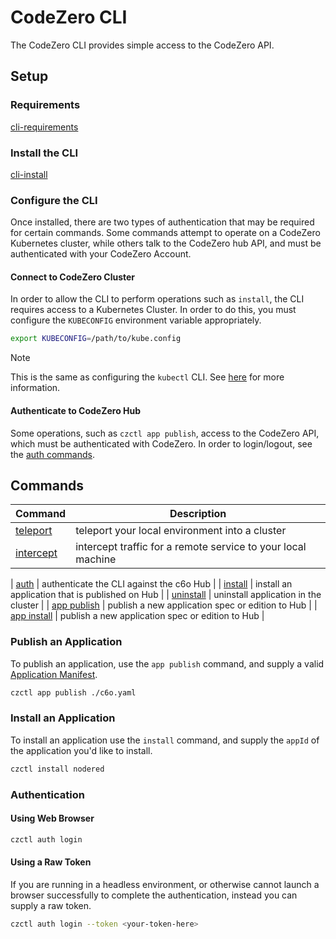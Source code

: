 # CodeZero CLI

The CodeZero CLI provides simple access to the CodeZero API.

## Setup

### Requirements

[cli-requirements](../_fragments/cli-requirements.md ':include')

### Install the CLI

[cli-install](../_fragments/cli-install.md ':include')

### Configure the CLI

Once installed, there are two types of authentication that may be required for certain commands. Some commands attempt to operate on a CodeZero Kubernetes cluster, while others talk to the CodeZero hub API, and must be authenticated with your CodeZero Account.

#### Connect to CodeZero Cluster

In order to allow the CLI to perform operations such as `install`, the CLI requires access to a Kubernetes Cluster. In order to do this, you must configure the `KUBECONFIG` environment variable appropriately.

```bash
export KUBECONFIG=/path/to/kube.config
```

> [!NOTE]
> This is the same as configuring the `kubectl` CLI. See [here](https://kubernetes.io/docs/concepts/configuration/organize-cluster-access-kubeconfig/) for more information.

#### Authenticate to CodeZero Hub

Some operations, such as `czctl app publish`, access to the CodeZero API, which must be authenticated with CodeZero. In order to login/logout, see the [auth commands](#Authentication).

## Commands

| Command | Description |
|---------|-------------|
| [teleport](#teleport) | teleport your local environment into a cluster |
| [intercept](#intercept) | intercept traffic for a remote service to your local machine |

| [auth](#auth) | authenticate the CLI against the c6o Hub |
| [install](#install) | install an application that is published on Hub |
| [uninstall](#uninstall) | uninstall application in the cluster |
| [app publish](#Publish-an-Application) | publish a new application spec or edition to Hub |
| [app install](#Publish-an-Application) | publish a new application spec or edition to Hub |

### Publish an Application

To publish an application, use the `app publish` command, and supply a valid [Application Manifest](./references/application-manifest).

```bash
czctl app publish ./c6o.yaml
```

### Install an Application

To install an application use the `install` command, and supply the `appId` of the application you'd like to install.

```bash
czctl install nodered
```

### Authentication

#### Using Web Browser

```bash
czctl auth login
```

#### Using a Raw Token

If you are running in a headless environment, or otherwise cannot launch a browser successfully to complete the authentication, instead you can supply a raw token.

```bash
czctl auth login --token <your-token-here>
```